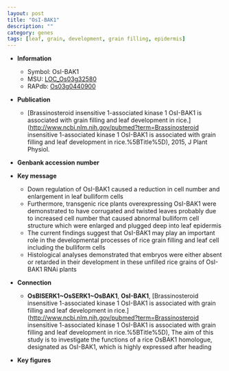 ```yaml
---
layout: post
title: "OsI-BAK1"
description: ""
category: genes
tags: [leaf, grain, development, grain filling, epidermis]
---
```


* **Information**  
    + Symbol: OsI-BAK1  
    + MSU: [LOC_Os03g32580](http://rice.plantbiology.msu.edu/cgi-bin/ORF_infopage.cgi?orf=LOC_Os03g32580)  
    + RAPdb: [Os03g0440900](http://rapdb.dna.affrc.go.jp/viewer/gbrowse_details/irgsp1?name=Os03g0440900)  

* **Publication**  
    + [Brassinosteroid insensitive 1-associated kinase 1 OsI-BAK1 is associated with grain filling and leaf development in rice.](http://www.ncbi.nlm.nih.gov/pubmed?term=Brassinosteroid insensitive 1-associated kinase 1 OsI-BAK1 is associated with grain filling and leaf development in rice.%5BTitle%5D), 2015, J Plant Physiol.

* **Genbank accession number**  

* **Key message**  
    + Down regulation of OsI-BAK1 caused a reduction in cell number and enlargement in leaf bulliform cells
    + Furthermore, transgenic rice plants overexpressing OsI-BAK1 were demonstrated to have corrugated and twisted leaves probably due to increased cell number that caused abnormal bulliform cell structure which were enlarged and plugged deep into leaf epidermis
    + The current findings suggest that OsI-BAK1 may play an important role in the developmental processes of rice grain filling and leaf cell including the bulliform cells
    + Histological analyses demonstrated that embryos were either absent or retarded in their development in these unfilled rice grains of OsI-BAK1 RNAi plants

* **Connection**  
    + __OsBISERK1~OsSERK1~OsBAK1__, __OsI-BAK1__, [Brassinosteroid insensitive 1-associated kinase 1 OsI-BAK1 is associated with grain filling and leaf development in rice.](http://www.ncbi.nlm.nih.gov/pubmed?term=Brassinosteroid insensitive 1-associated kinase 1 OsI-BAK1 is associated with grain filling and leaf development in rice.%5BTitle%5D),  The aim of this study is to investigate the functions of a rice OsBAK1 homologue, designated as OsI-BAK1, which is highly expressed after heading

* **Key figures**  


